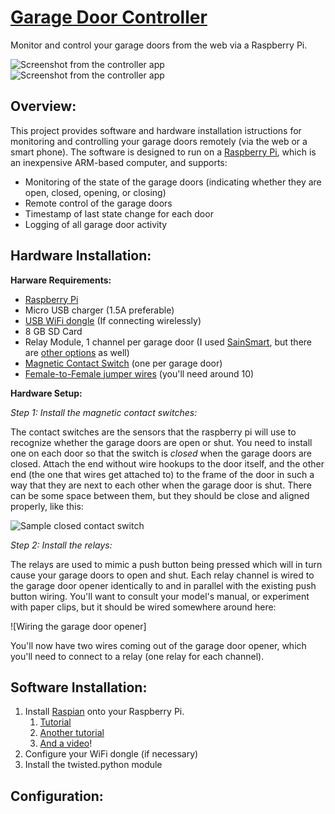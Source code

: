 [Garage Door Controller](https://github.com/andrewshilliday/garage-door-controller)
======================

Monitor and control your garage doors from the web via a Raspberry Pi.

![Screenshot from the controller app][1] &nbsp; ![Screenshot from the controller app][3]

Overview:
---------

This project provides software and hardware installation istructions for monitoring and controlling your garage doors remotely (via the web or a smart phone). The software is designed to run on a [Raspberry Pi](www.raspberrypi.org), which is an inexpensive ARM-based computer, and supports:
* Monitoring of the state of the garage doors (indicating whether they are open, closed, opening, or closing)
* Remote control of the garage doors
* Timestamp of last state change for each door
* Logging of all garage door activity

Hardware Installation:
----------
**Harware Requirements:**

* [Raspberry Pi](www.raspberrypi.org)
* Micro USB charger (1.5A preferable)
* [USB WiFi dongle](http://amzn.com/B003MTTJOY) (If connecting wirelessly)
* 8 GB SD Card
* Relay Module, 1 channel per garage door (I used [SainSmart](http://amzn.com/B0057OC6D8 ), but there are [other options](http://amzn.com/B00DIMGFHY) as well)
* [Magnetic Contact Switch](http://amzn.com/B006VK6YLC) (one per garage door)
* [Female-to-Female jumper wires](http://amzn.com/B007XPSVMY) (you'll need around 10)

**Hardware Setup:**

*Step 1: Install the magnetic contact switches:*

The contact switches are the sensors that the raspberry pi will use to recognize whether the garage doors are open or shut.  You need to install one on each door so that the switch is *closed* when the garage doors are closed.  Attach the end without wire hookups to the door itself, and the other end (the one that wires get attached to) to the frame of the door in such a way that they are next to each other when the garage door is shut.  There can be some space between them, but they should be close and aligned properly, like this:

![Sample closed contact switch][2]

*Step 2: Install the relays:*

The relays are used to mimic a push button being pressed which will in turn cause your garage doors to open and shut.  Each relay channel is wired to the garage door opener identically to and in parallel with the existing push button wiring.  You'll want to consult your model's manual, or experiment with paper clips, but it should be wired somewhere around here:

![Wiring the garage door opener]
    
You'll now have two wires coming out of the garage door opener, which you'll need to connect to a relay (one relay for each channel). 

Software Installation:
-----

 1. Install [Raspian](http://www.raspbian.org/) onto your Raspberry Pi.
     1. [Tutorial](http://www.raspberrypi.org/wp-content/uploads/2012/12/quick-start-guide-v1.1.pdf)
     2. [Another tutorial](http://www.andrewmunsell.com/blog/getting-started-raspberry-pi-install-raspbian)
     3.  [And a video](http://www.youtube.com/watch?v=aTQjuDfEGWc)!
 2. Configure your WiFi dongle (if necessary) 
 3. Install the twisted.python module

Configuration:
----


  [1]: http://i.imgur.com/rDx9YIt.png
  [2]: http://i.imgur.com/vPHx7kF.png
  [3]: http://i.imgur.com/bfjx9oy.png

